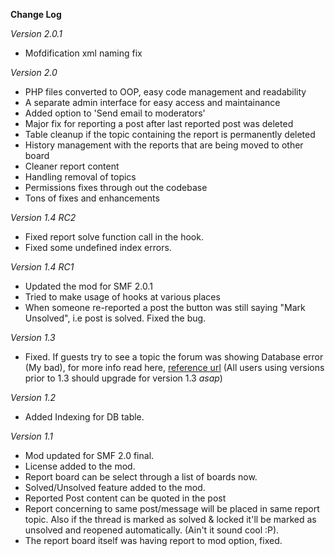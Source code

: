 **Change Log**


*Version 2.0.1*
- Mofdification xml naming fix


*Version 2.0*
- PHP files converted to OOP, easy code management and readability
- A separate admin interface for easy access and maintainance
- Added option to 'Send email to moderators'
- Major fix for reporting a post after last reported post was deleted
- Table cleanup if the topic containing the report is permanently deleted
- History management with the reports that are being moved to other board
- Cleaner report content
- Handling removal of topics
- Permissions fixes through out the codebase
- Tons of fixes and enhancements


*Version 1.4 RC2*
- Fixed report solve function call in the hook.
- Fixed some undefined index errors.


*Version 1.4 RC1*
- Updated the mod for SMF 2.0.1
- Tried to make usage of hooks at various places
- When someone re-reported a post the button was still saying "Mark Unsolved", i.e post is solved. Fixed the bug.


*Version 1.3*
- Fixed. If guests try to see a topic the forum was showing Database error (My bad), for more info read here, [reference url](http://www.simplemachines.org/community/index.php?topic=436235.msg3088109#msg3088109)
(All users using versions prior to 1.3 should upgrade for version 1.3 *asap*)


*Version 1.2*
- Added Indexing for DB table.


*Version 1.1*
- Mod updated for SMF 2.0 final.
- License added to the mod.
- Report board can be select through a list of boards now.
- Solved/Unsolved feature added to the mod.
- Reported Post content can be quoted in the post
- Report concerning to same post/message will be placed in same report topic. Also if the thread is marked as solved & locked it'll be marked as unsolved and reopened automatically. (Ain't it sound cool :P).
- The report board itself was having report to mod option, fixed.